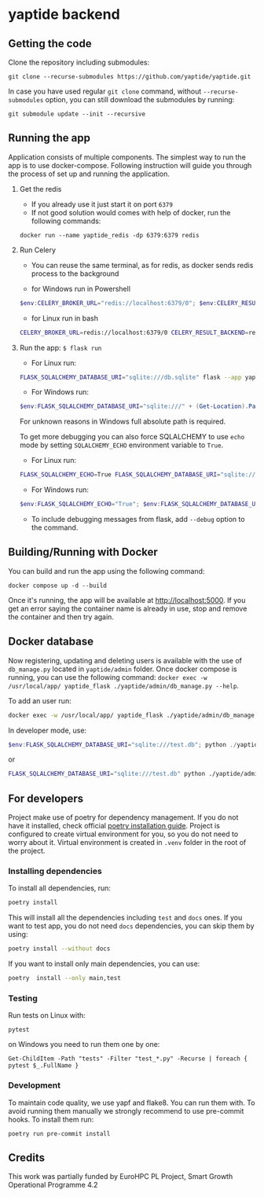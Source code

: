 # yaptide backend

## Getting the code

Clone the repository including submodules:

```shell
git clone --recurse-submodules https://github.com/yaptide/yaptide.git
```

In case you have used regular `git clone` command, without `--recurse-submodules` option, you can still download the submodules by running:

```shell
git submodule update --init --recursive
```

## Running the app

Application consists of multiple components. The simplest way to run the app is to use docker-compose.
Following instruction will guide you through the process of set up and running the application.

1. Get the redis

    - If you already use it just start it on port `6379`
    - If not good solution would comes with help of docker, run the following commands:

    ```
    docker run --name yaptide_redis -dp 6379:6379 redis
    ```

2. Run Celery

    - You can reuse the same terminal, as for redis, as docker sends redis process to the background

    - for Windows run in Powershell

   ```powershell
   $env:CELERY_BROKER_URL="redis://localhost:6379/0"; $env:CELERY_RESULT_BACKEND="redis://localhost:6379/0"; celery --app yaptide.celery.worker worker -P threads --loglevel=info
    ```

    - for Linux run in bash

   ```bash
   CELERY_BROKER_URL=redis://localhost:6379/0 CELERY_RESULT_BACKEND=redis://localhost:6379/0 celery --app yaptide.celery.worker worker -P threads --loglevel=info
    ```

3. Run the app: `$ flask run`

   - For Linux run:

   ```bash
   FLASK_SQLALCHEMY_DATABASE_URI="sqlite:///db.sqlite" flask --app yaptide.application run
   ```

   - For Windows run:

   ```powershell
   $env:FLASK_SQLALCHEMY_DATABASE_URI="sqlite:///" + (Get-Location).Path + "\test.db"; flask --app yaptide.application run
   ```
   For unknown reasons in Windows full absolute path is required.

   To get more debugging you can also force SQLALCHEMY to use `echo` mode by setting `SQLALCHEMY_ECHO` environment variable to `True`.

   - For Linux run:

   ```bash
   FLASK_SQLALCHEMY_ECHO=True FLASK_SQLALCHEMY_DATABASE_URI="sqlite:///db.sqlite" flask --app yaptide.application run
   ```

   - For Windows run:

   ```powershell
   $env:FLASK_SQLALCHEMY_ECHO="True"; $env:FLASK_SQLALCHEMY_DATABASE_URI="sqlite:///" + (Get-Location).Path + "\test.db"; flask --app yaptide.application run
   ```

   - To include debugging messages from flask, add `--debug` option to the command.

## Building/Running with Docker

You can build and run the app using the following command:

```shell
docker compose up -d --build
```

Once it's running, the app will be available at [http://localhost:5000](http://localhost:5000). If you get an error saying the container name is already in use, stop and remove the container and then try again.


## Docker database

Now registering, updating and deleting users is available with the use of `db_manage.py` located in `yaptide/admin` folder.
Once docker compose is running, you can use the following command:
`docker exec -w /usr/local/app/ yaptide_flask ./yaptide/admin/db_manage.py --help`.

To add an user run:

```bash
docker exec -w /usr/local/app/ yaptide_flask ./yaptide/admin/db_manage.py add-user admin --password mysecretpassword
```

In developer mode, use:

```powershell
$env:FLASK_SQLALCHEMY_DATABASE_URI="sqlite:///test.db"; python ./yaptide/admin/db_manage.py add-user admin --password mysecretpassword
```

or

```bash
FLASK_SQLALCHEMY_DATABASE_URI="sqlite:///test.db" python ./yaptide/admin/db_manage.py add-user admin --password mysecretpassword
```

## For developers

Project make use of poetry for dependency management. If you do not have it installed, check official [poetry installation guide](https://python-poetry.org/docs/).
Project is configured to  create virtual environment for you, so you do not need to worry about it.
Virtual environment is created in `.venv` folder in the root of the project.

### Installing dependencies

To install all dependencies, run:

```bash
poetry install
```

This will install all the dependencies including `test` and `docs` ones.
If you want to test app, you do not need `docs` dependencies, you can skip them by using:

```bash
poetry install --without docs
```

If you want to install only main dependencies, you can use:

```bash
poetry  install --only main,test
```

### Testing

Run tests on Linux with:

```shell
pytest
```

on Windows you need to run them one by one:

```shell
Get-ChildItem -Path "tests" -Filter "test_*.py" -Recurse | foreach { pytest $_.FullName }
```

### Development

To maintain code quality, we use yapf and flake8. You can run them with.
To avoid running them manually we strongly recommend to use pre-commit hooks. To install them run:

```shell
poetry run pre-commit install
```

## Credits

This work was partially funded by EuroHPC PL Project, Smart Growth Operational Programme 4.2
